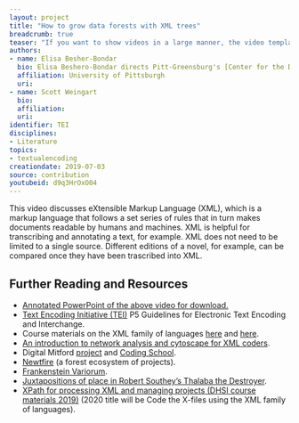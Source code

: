 ```yaml
---
layout: project
title: "How to grow data forests with XML trees"
breadcrumb: true
teaser: "If you want to show videos in a large manner, the video template is the right choice."
authors: 
- name: Elisa Besher-Bondar
  bio: Elisa Beshero-Bondar directs Pitt-Greensburg's [Center for the Digital Text](https://www.greensburg.pitt.edu/digital-humanities/center-digital-text), which supports many [student and faculty-initiated DH projects](https://newtfire.org/). At Pitt-Greensburg and internationally through the Digital Humanities Summer Institutes and through the TEI, she teaches coding courses and workshops and trains students and colleagues in the use of computer coding and markup languages to research and design archives of literary and cultural resources. An active member of the [Text Encoding Initiative (TEI)](https://tei-c.org/), she has been elected twice since 2016 to serve on the [TEI Technical Council](https://tei-c.org/Activities/Council/), an eleven-member international committee that supervises amendments to the TEI Guidelines.
  affiliation: University of Pittsburgh
  uri:
- name: Scott Weingart
  bio:
  affiliation:
  uri:
identifier: TEI
disciplines: 
- Literature
topics:
- textualencoding
creationdate: 2019-07-03
source: contribution
youtubeid: d9q3HrOxO04
---
```



This video discusses eXtensible Markup Language (XML), which is a markup language that follows a set series of rules that in turn makes documents readable by humans and machines. XML is helpful for transcribing and annotating a text, for example. XML does not need to be limited to a single source. Different editions of a novel, for example, can be compared once they have been trascribed into XML. 

## Further Reading and Resources

  - [Annotated PowerPoint of the above video for download.](https://github.com/dSHARP-CMU/dh-literacy-staging/blob/master/ScholarlyProjectVideos/BesheroBondar.pptx)
  - [Text Encoding Initiative (TEI)](https://www.tei-c.org/release/doc/tei-p5-doc/en/html/index.html) P5 Guidelines for Electronic Text Encoding and Interchange.
  - Course materials on the XML family of languages [here](https://dh.newtfire.org) and [here](http://dh.obdurodon.org). 
  - [An introduction to network analysis and cytoscape for XML coders](http://ebeshero.github.io/thalaba/cytosc.html).
  - Digital Mitford [project](https://digitalmitford.org) and [Coding School](https://digitalmitford.github.io/DigMitCS/).
  - [Newtfire](https://newtfire.org) (a forest ecosystem of projects).
  - [Frankenstein Variorum](https://pghfrankenstein.github.io/Pittsburgh_Frankenstein/).
  - [Juxtapositions of place in Robert Southey’s Thalaba the Destroyer](http://ebeshero.github.io/thalaba/index.html).
  - [XPath for processing XML and managing projects (DHSI course materials 2019)](https://ebeshero.github.io/UpTransformation/) (2020 title will be Code the X-files using the XML family of languages).

